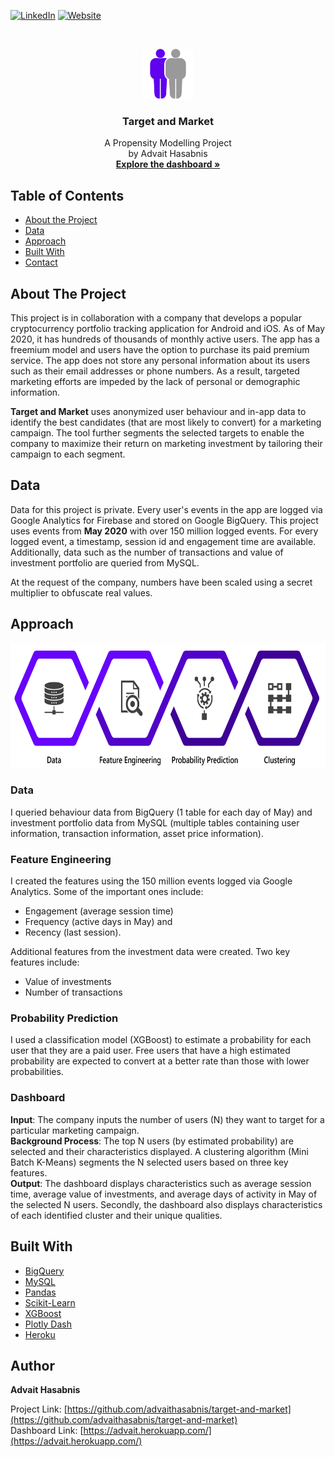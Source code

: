 [![LinkedIn][linkedin-shield]](https://www.linkedin.com/in/advaithasabnis/)
[![Website][website-shield]](https://advait.herokuapp.com/)

<br />
<p align="center">
  <a href="https://github.com/advaithasabnis/insight">
    <img src="images/logo.png" alt="Logo" width="80" height="80">
  </a>
  <h3 align="center">Target and Market</h3></p>

  <p align="center">
    A Propensity Modelling Project
    <br />
    by Advait Hasabnis
    <br />
    <a href="https://advait.herokuapp.com/" target="_blank"><strong>Explore the dashboard »</strong></a>
</p>



<!-- TABLE OF CONTENTS -->
## Table of Contents

* [About the Project](#about-the-project)
* [Data](#data)
* [Approach](#approach)
* [Built With](#built-with)
* [Contact](#contact)

<!-- CONTENTS -->
## About The Project
This project is in collaboration with a company that develops a popular cryptocurrency portfolio tracking application for Android and iOS. As of May 2020, it has hundreds of thousands of monthly active users. The app has a freemium model and users have the option to purchase its paid premium service. The app does not store any personal information about its users such as their email addresses or phone numbers. As a result, targeted marketing efforts are impeded by the lack of personal or demographic information.

<b>Target and Market</b> uses anonymized user behaviour and in-app data to identify the best candidates (that are most likely to convert) for a marketing campaign. The tool further segments the selected targets to enable the company to maximize their return on marketing investment by tailoring their campaign to each segment.

<!-- DATA -->
## Data
Data for this project is private. Every user's events in the app are logged via Google Analytics for Firebase and stored on Google BigQuery. This project uses events from <b>May 2020</b> with over 150 million logged events. For every logged event, a timestamp, session id and engagement time are available. Additionally, data such as the number of transactions and value of investment portfolio are queried from MySQL.

At the request of the company, numbers have been scaled using a secret multiplier to obfuscate real values.

<!-- APPROACH -->
## Approach
<p align="center">
    <img src="images/approach.png" alt="Approach" height="200">
</p>

### Data
I queried behaviour data from BigQuery (1 table for each day of May) and investment portfolio data from MySQL (multiple tables containing user information, transaction information, asset price information).</li>

### Feature Engineering
I created the features using the 150 million events logged via Google Analytics. Some of the important ones include:
* Engagement (average session time)
* Frequency (active days in May) and
* Recency (last session).

Additional features from the investment data were created. Two key features include:
* Value of investments
* Number of transactions

### Probability Prediction
I used a classification model (XGBoost) to estimate a probability for each user that they are a paid user. Free users that have a high estimated probability are expected to convert at a better rate than those with lower probabilities. 

### Dashboard
<b>Input</b>: The company inputs the number of users (N) they want to target for a particular marketing campaign.
<br />
<b>Background Process</b>: The top N users (by estimated probability) are selected and their characteristics displayed. A clustering algorithm (Mini Batch K-Means) segments the N selected users based on three key features.
<br />
<b>Output</b>: The dashboard displays characteristics such as average session time, average value of investments, and average days of activity in May of the selected N users. Secondly, the dashboard also displays characteristics of each identified cluster and their unique qualities.

<!-- TOOLS AND FRAMEWORKS -->
## Built With
* [BigQuery](https://cloud.google.com/bigquery/)
* [MySQL](https://www.mysql.com/)
* [Pandas](https://pandas.pydata.org/)
* [Scikit-Learn](https://scikit-learn.org/stable/index.html)
* [XGBoost](https://xgboost.ai/)
* [Plotly Dash](https://plotly.com/dash/)
* [Heroku](https://www.heroku.com/)

<!-- CONTACT -->
## Author
<p><b>Advait Hasabnis</b></p>

Project Link: [https://github.com/advaithasabnis/target-and-market](https://github.com/advaithasabnis/target-and-market)
<br>
Dashboard Link: [https://advait.herokuapp.com/](https://advait.herokuapp.com/)


<!-- MARKDOWN LINKS & IMAGES -->
[linkedin-shield]: https://img.shields.io/badge/-LinkedIn-black.svg?style=flat&logo=linkedin&colorB=2867B2
[website-shield]: https://img.shields.io/badge/-Website-blueviolet?style=flat
